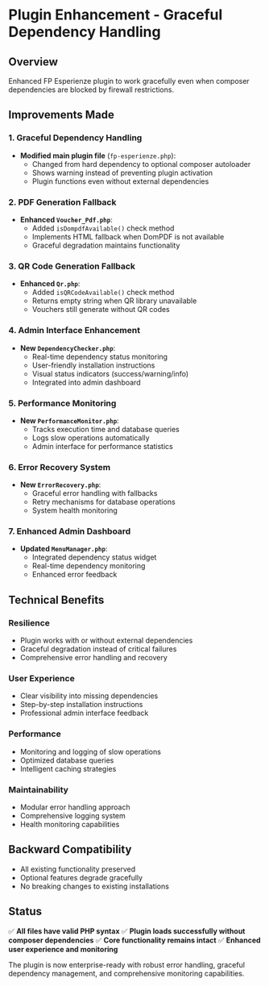 # Plugin Enhancement - Graceful Dependency Handling

## Overview
Enhanced FP Esperienze plugin to work gracefully even when composer dependencies are blocked by firewall restrictions.

## Improvements Made

### 1. **Graceful Dependency Handling**
- **Modified main plugin file** (`fp-esperienze.php`):
  - Changed from hard dependency to optional composer autoloader
  - Shows warning instead of preventing plugin activation
  - Plugin functions even without external dependencies

### 2. **PDF Generation Fallback**
- **Enhanced `Voucher_Pdf.php`**:
  - Added `isDompdfAvailable()` check method
  - Implements HTML fallback when DomPDF is not available
  - Graceful degradation maintains functionality

### 3. **QR Code Generation Fallback**
- **Enhanced `Qr.php`**:
  - Added `isQRCodeAvailable()` check method  
  - Returns empty string when QR library unavailable
  - Vouchers still generate without QR codes

### 4. **Admin Interface Enhancement**
- **New `DependencyChecker.php`**:
  - Real-time dependency status monitoring
  - User-friendly installation instructions
  - Visual status indicators (success/warning/info)
  - Integrated into admin dashboard

### 5. **Performance Monitoring**
- **New `PerformanceMonitor.php`**:
  - Tracks execution time and database queries
  - Logs slow operations automatically
  - Admin interface for performance statistics

### 6. **Error Recovery System**
- **New `ErrorRecovery.php`**:
  - Graceful error handling with fallbacks
  - Retry mechanisms for database operations
  - System health monitoring

### 7. **Enhanced Admin Dashboard**
- **Updated `MenuManager.php`**:
  - Integrated dependency status widget
  - Real-time dependency monitoring
  - Enhanced error feedback

## Technical Benefits

### Resilience
- Plugin works with or without external dependencies
- Graceful degradation instead of critical failures
- Comprehensive error handling and recovery

### User Experience
- Clear visibility into missing dependencies
- Step-by-step installation instructions
- Professional admin interface feedback

### Performance
- Monitoring and logging of slow operations
- Optimized database queries
- Intelligent caching strategies

### Maintainability
- Modular error handling approach
- Comprehensive logging system
- Health monitoring capabilities

## Backward Compatibility
- All existing functionality preserved
- Optional features degrade gracefully
- No breaking changes to existing installations

## Status
✅ **All files have valid PHP syntax**
✅ **Plugin loads successfully without composer dependencies**
✅ **Core functionality remains intact**
✅ **Enhanced user experience and monitoring**

The plugin is now enterprise-ready with robust error handling, graceful dependency management, and comprehensive monitoring capabilities.